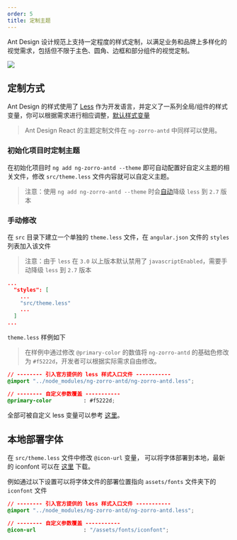 ```yaml
---
order: 5
title: 定制主题
---
```


Ant Design 设计规范上支持一定程度的样式定制，以满足业务和品牌上多样化的视觉需求，包括但不限于主色、圆角、边框和部分组件的视觉定制。

![](https://zos.alipayobjects.com/rmsportal/zTFoszBtDODhXfLAazfSpYbSLSEeytoG.png)

## 定制方式
Ant Design 的样式使用了 [Less](http://lesscss.org/) 作为开发语言，并定义了一系列全局/组件的样式变量，你可以根据需求进行相应调整，[默认样式变量](https://github.com/NG-ZORRO/ng-zorro-antd/blob/master/components/style/themes/default.less)

> Ant Design React 的主题定制文件在 `ng-zorro-antd` 中同样可以使用。

### 初始化项目时定制主题

在初始化项目时 `ng add ng-zorro-antd --theme` 即可自动配置好自定义主题的相关文件，修改 `src/theme.less` 文件内容就可以自定义主题。

> 注意：使用 `ng add ng-zorro-antd --theme` 时会[自动](https://github.com/angular/angular-cli/issues/10430)降级 `less` 到 `2.7` 版本

### 手动修改

在 `src` 目录下建立一个单独的 `theme.less` 文件，在 `angular.json` 文件的 `styles` 列表加入该文件

> 注意：由于 `less` 在 `3.0` 以上版本默认禁用了 `javascriptEnabled`，需要手动降级 `less` 到 `2.7` 版本

```json
...
  "styles": [
    ...
    "src/theme.less"
    ...
  ]
...
```

`theme.less` 样例如下

> 在样例中通过修改 `@primary-color` 的数值将 `ng-zorro-antd` 的基础色修改为 `#f5222d`，开发者可以根据实际需求自由修改。

```css
// -------- 引入官方提供的 less 样式入口文件 -----------
@import "../node_modules/ng-zorro-antd/ng-zorro-antd.less";

// -------- 自定义参数覆盖 -----------
@primary-color          : #f5222d;
```

全部可被自定义 less 变量可以参考 [这里](https://github.com/NG-ZORRO/ng-zorro-antd/blob/master/scripts/site/_site/src/theme.less)。

## 本地部署字体

在 `src/theme.less` 文件中修改 `@icon-url` 变量， 可以将字体部署到本地，最新的 iconfont 可以在 [这里](https://github.com/ant-design/ant-design/releases/download/resource/iconfont-3.x.zip) 下载。

例如通过以下设置可以将字体文件的部署位置指向 `assets/fonts` 文件夹下的 `iconfont` 文件

```css
// -------- 引入官方提供的 less 样式入口文件 -----------
@import "../node_modules/ng-zorro-antd/ng-zorro-antd.less";

// -------- 自定义参数覆盖 -----------
@icon-url               : "/assets/fonts/iconfont";
```